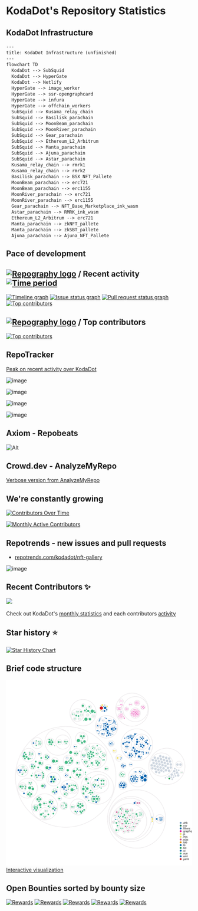 # KodaDot's Repository Statistics

## KodaDot Infrastructure

```mermaid
---
title: KodaDot Infrastructure (unfinished)
---
flowchart TD
  KodaDot --> SubSquid
  KodaDot --> HyperGate 
  KodaDot --> Netlify
  HyperGate --> image_worker
  HyperGate --> ssr-opengraphcard
  HyperGate --> infura
  HyperGate --> offchain_workers
  SubSquid --> Kusama_relay_chain
  SubSquid --> Basilisk_parachain
  SubSquid --> MoonBeam_parachain
  SubSquid --> MoonRiver_parachain
  SubSquid --> Gear_parachain
  SubSquid --> Ethereum_L2_Arbitrum
  SubSquid --> Manta_parachain
  SubSquid --> Ajuna_parachain
  SubSquid --> Astar_parachain
  Kusama_relay_chain --> rmrk1
  Kusama_relay_chain --> rmrk2
  Basilisk_parachain --> BSX_NFT_Pallete
  MoonBeam_parachain --> erc721
  MoonBeam_parachain --> erc1155
  MoonRiver_parachain --> erc721
  MoonRiver_parachain --> erc1155
  Gear_parachain --> NFT_Base_Marketplace_ink_wasm
  Astar_parachain --> RMRK_ink_wasm
  Ethereum_L2_Arbitrum --> erc721
  Manta_parachain --> zkNFT_pallete
  Manta_parachain --> zkSBT_pallete
  Ajuna_parachain --> Ajuna_NFT_Pallete
```

## Pace of development


## [![Repography logo](https://images.repography.com/logo.svg)](https://repography.com) / Recent activity [![Time period](https://images.repography.com/23713223/kodadot/nft-gallery/recent-activity/1nMiB_aZjymZHZUDQ6R3hWGHqWUWahnU6VdRYYv2InU/ygTelP2NVzMzr-XPmCeXq2GzAIHSFlcUsZDXKY3Qrl4_badge.svg)](https://repography.com)
[![Timeline graph](https://images.repography.com/23713223/kodadot/nft-gallery/recent-activity/1nMiB_aZjymZHZUDQ6R3hWGHqWUWahnU6VdRYYv2InU/ygTelP2NVzMzr-XPmCeXq2GzAIHSFlcUsZDXKY3Qrl4_timeline.svg)](https://github.com/kodadot/nft-gallery/commits)
[![Issue status graph](https://images.repography.com/23713223/kodadot/nft-gallery/recent-activity/1nMiB_aZjymZHZUDQ6R3hWGHqWUWahnU6VdRYYv2InU/ygTelP2NVzMzr-XPmCeXq2GzAIHSFlcUsZDXKY3Qrl4_issues.svg)](https://github.com/kodadot/nft-gallery/issues)
[![Pull request status graph](https://images.repography.com/23713223/kodadot/nft-gallery/recent-activity/1nMiB_aZjymZHZUDQ6R3hWGHqWUWahnU6VdRYYv2InU/ygTelP2NVzMzr-XPmCeXq2GzAIHSFlcUsZDXKY3Qrl4_prs.svg)](https://github.com/kodadot/nft-gallery/pulls)
[![Top contributors](https://images.repography.com/23713223/kodadot/nft-gallery/recent-activity/1nMiB_aZjymZHZUDQ6R3hWGHqWUWahnU6VdRYYv2InU/ygTelP2NVzMzr-XPmCeXq2GzAIHSFlcUsZDXKY3Qrl4_users.svg)](https://github.com/kodadot/nft-gallery/graphs/contributors)


## [![Repography logo](https://images.repography.com/logo.svg)](https://repography.com) / Top contributors
[![Top contributors](https://images.repography.com/23713223/kodadot/nft-gallery/top-contributors/1nMiB_aZjymZHZUDQ6R3hWGHqWUWahnU6VdRYYv2InU/ygTelP2NVzMzr-XPmCeXq2GzAIHSFlcUsZDXKY3Qrl4_table.svg)](https://github.com/kodadot/nft-gallery/graphs/contributors)


RepoTracker
---

[Peak on recent activity over KodaDot](https://repo-tracker.com/r/gh/kodadot/nft-gallery)

![image](https://github.com/kodadot/nft-gallery/assets/5887929/7c8db5f6-3c8b-40c1-a6e8-fa5e0155227c)

![image](https://github.com/kodadot/nft-gallery/assets/5887929/75a99f4c-54c0-4848-955a-828ba82ab401)

![image](https://github.com/kodadot/nft-gallery/assets/5887929/1611f8f3-21aa-4f52-a9a8-f4166d8619ab)

![image](https://github.com/kodadot/nft-gallery/assets/5887929/1e7a6ffa-f938-4c08-97cf-98e89eee1e13)

Axiom - Repobeats
---

![Alt](https://repobeats.axiom.co/api/embed/0fb5819705db8bf2be040d140b66f04aaf529a30.svg "Repobeats analytics image")


Crowd.dev - AnalyzeMyRepo
---

[Verbose version from AnalyzeMyRepo](https://analyzemyrepo.com/analyze/kodadot/nft-gallery)

We're constantly growing
---

[![Contributors Over Time](https://contributor-overtime-api.git-contributor.com/contributors-svg?chart=contributorOverTime&repo=kodadot/nft-gallery)](https://git-contributor.com?chart=contributorOverTime&repo=kodadot/nft-gallery)

[![Monthly Active Contributors](https://contributor-overtime-api.git-contributor.com/contributors-svg?chart=contributorMonthlyActivity&repo=kodadot/nft-gallery)](https://git-contributor.com?chart=contributorMonthlyActivity&repo=kodadot/nft-gallery)

Repotrends - new issues and pull requests
--
- [repotrends.com/kodadot/nft-gallery](https://www.repotrends.com/kodadot/nft-gallery)

![image](https://github.com/kodadot/nft-gallery/assets/5887929/0a5efda6-3093-4a07-9aaa-eadc9439f4af)


Recent Contributors ✨
---

<img src="https://contrib.rocks/image?repo=kodadot/nft-gallery" />

Check out KodaDot's [monthly statistics](https://github.com/kodadot/nft-gallery/pulse/monthly) and each contributors [activity]((https://github.com/kodadot/nft-gallery/graphs/contributors))

Star history ⭐️
---

[![Star History Chart](https://api.star-history.com/svg?repos=kodadot/nft-gallery&type=Date)](https://star-history.com/#kodadot/nft-gallery&Date)


Brief code structure
---

![Visualization of this repo](.github/diagram.svg)
[Interactive visualization](https://octo-repo-visualization.vercel.app/?repo=kodadot%2Fnft-gallery)

<!-- ### Is it maintained? -- I guess if it's not under 10d not worth showing off
[![Average time to resolve an issue](http://isitmaintained.com/badge/resolution/kodadot/nft-gallery.svg)](http://isitmaintained.com/project/kodadot/nft-gallery "Average time to resolve an issue")
[![Percentage of issues still open](http://isitmaintained.com/badge/open/kodadot/nft-gallery.svg)](http://isitmaintained.com/project/kodadot/nft-gallery "Percentage of issues still open") -->

Open Bounties sorted by bounty size
---

[![Rewards](https://flat.badgen.net/github/label-issues/kodadot/nft-gallery/$/open?scale=2)](https://github.com/kodadot/nft-gallery/issues?q=is%3Aopen+is%3Aissue+label%3A%24)
[![Rewards](https://flat.badgen.net/github/label-issues/kodadot/nft-gallery/$$/open?scale=2)](https://github.com/kodadot/nft-gallery/issues?q=is%3Aopen+is%3Aissue+label%3A%24%24+)
[![Rewards](https://flat.badgen.net/github/label-issues/kodadot/nft-gallery/$$$/open?scale=2)](https://github.com/kodadot/nft-gallery/issues?q=is%3Aopen+is%3Aissue+label%3A%24%24%24+)
[![Rewards](https://flat.badgen.net/github/label-issues/kodadot/nft-gallery/$$$$/open?scale=2)](https://github.com/kodadot/nft-gallery/issues?q=is%3Aopen+is%3Aissue+label%3A%24%24%24%24+)
[![Rewards](https://flat.badgen.net/github/label-issues/kodadot/nft-gallery/$$$$$/open?scale=2)](https://github.com/kodadot/nft-gallery/issues?q=is%3Aopen+is%3Aissue+label%3A%24%24%24%24%24+)



